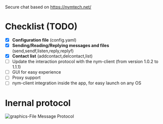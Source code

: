 Secure chat based on https://nymtech.net/

# Checklist (TODO)
- [x] **Configuration file** (config.yaml)
- [x] **Sending/Reading/Replying messages and files** (send,sendf,listen,reply,replyf)
- [x] **Contact list** (addcontact,delcontact,list)
- [ ] Update the interaction protocol with the nym-client (from version 1.0.2 to 1.1.1)
- [ ] GUI for easy experience
- [ ] Proxy support
- [ ] nym-client integration inside the app, for easy launch on any OS

# Inernal protocol

![graphics-File Message Protocol](https://user-images.githubusercontent.com/21179689/205643847-0d3bfe2f-dc79-4049-ae27-553e9f80f546.png)
